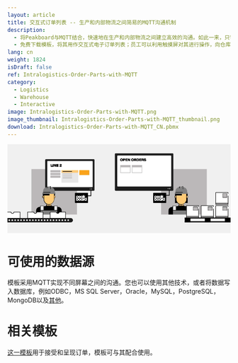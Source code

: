 ```yaml
---
layout: article
title: 交互式订单列表 -- 生产和内部物流之间简易的MQTT沟通机制
description: 
  - 将Peakboard与MQTT结合，快速地在生产和内部物流之间建立高效的沟通。如此一来，只需按下按钮，即可轻松地为产品制造中所需的零部件创建订单，并将其发送至内部物流部门。
  - 免费下载模板，将其用作交互式电子订单列表；员工可以利用触摸屏对其进行操作，向仓库请求缺少的生产零件。这样就可确保生产过程的顺畅，尽可能地减少等待时间，非常高效。 
lang: cn
weight: 1824
isDraft: false
ref: Intralogistics-Order-Parts-with-MQTT
category:
  - Logistics
  - Warehouse
  - Interactive
image: Intralogistics-Order-Parts-with-MQTT.png
image_thumbnail: Intralogistics-Order-Parts-with-MQTT_thumbnail.png
download: Intralogistics-Order-Parts-with-MQTT_CN.pbmx
---
```

![](img/peakboard-mqtt-dashboards.gif)

# 可使用的数据源

模板采用MQTT实现不同屏幕之间的沟通。您也可以使用其他技术，或者将数据写入数据库，例如ODBC，MS SQL Server，Oracle，MySQL，PostgreSQL，MongoDB以及[其他](https://peakboard.com/zh-hans/interfaces/)。

# 相关模板

[这一模板](https://templates.peakboard.com/Intralogistics-Receive-Orders-via-MQTT/en)用于接受和呈现订单，模板可与其配合使用。

